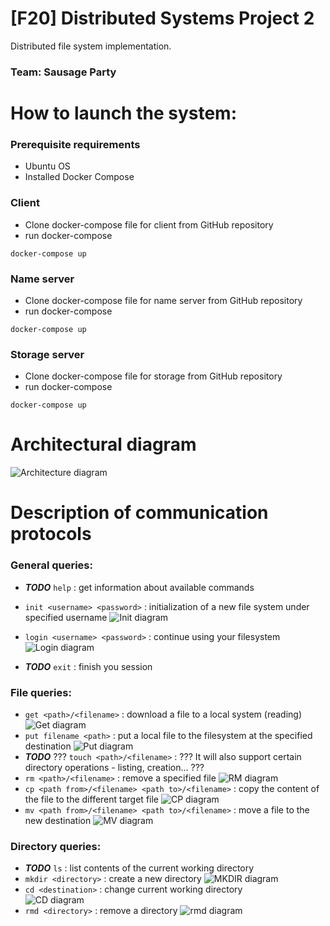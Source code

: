# [F20] Distributed Systems Project 2
Distributed file system implementation.
### Team: Sausage Party

# How to launch the system:
### Prerequisite requirements
* Ubuntu OS
* Installed Docker Compose

### Client
* Clone docker-compose file for client from GitHub repository
* run docker-compose 
```
docker-compose up
```
### Name server
* Clone docker-compose file for name server from GitHub repository
* run docker-compose 
```
docker-compose up
```
### Storage server
* Clone docker-compose file for storage from GitHub repository
* run docker-compose 
```
docker-compose up
```
# Architectural diagram
![Architecture diagram](https://i.ibb.co/m4SrnHb/123456.png)

# Description of communication protocols
### General queries:  
* ***TODO*** ```help```                                                      : get information about available commands

* ```init <username> <password>```                                : initialization of a new file system under specified username
![Init diagram](https://i.ibb.co/X4Fn456/INIT.png)
* ```login <username> <password>```                               : continue using your filesystem
![Login diagram](https://i.ibb.co/28Wnvmm/login.png)
* ***TODO*** ```exit```                                                      : finish you session

### File queries:
* ```get <path>/<filename>```                                     : download a file to a local system (reading)
![Get diagram](https://i.ibb.co/vV7Wphj/get.png)
* ```put filename <path>```                                       : put a local file to the filesystem at the specified destination
![Put diagram](https://i.ibb.co/SBMhcnP/put.png)
* ***TODO*** ??? ```touch <path>/<filename>```                               : ??? It will also support certain directory operations - listing, creation... ???
* ```rm <path>/<filename>```                                      : remove a specified file
![RM diagram](https://i.ibb.co/QHnQYp7/rm.png)
* ```cp <path from>/<filename> <path to>/<filename>```            : copy the content of the file to the different target file
![CP diagram](https://i.ibb.co/thPST39/cp.png)
* ```mv <path from>/<filename> <path to>/<filename>```            : move a file to the new destination
![MV diagram](https://i.ibb.co/VWvs88S/mv.png)

### Directory queries:
* ***TODO*** ```ls```                                                        : list contents of the current working directory
* ```mkdir <directory>```                                         : create a new directory
![MKDIR diagram](https://i.ibb.co/tKbL5QT/mkdir.png)
* ```cd <destination>```                                          : change current working directory  
![CD diagram](https://i.ibb.co/MRp3yG9/cd.png)
* ```rmd <directory>```                                           : remove a directory
![rmd diagram](https://i.ibb.co/TbKD94h/rmd.png)
